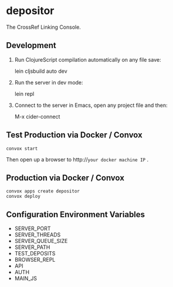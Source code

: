 # depositor

The CrossRef Linking Console.

## Development

1) Run ClojureScript compilation automatically on any file save:

    lein cljsbuild auto dev

2) Run the server in dev mode:

    lein repl

3) Connect to the server in Emacs, open any project file and then:

    M-x cider-connect

## Test Production via Docker / Convox

    convox start
	
Then open up a browser to http://`your docker machine IP` .

## Production via Docker / Convox

    convox apps create depositor
	convox deploy

## Configuration Environment Variables

- SERVER_PORT
- SERVER_THREADS
- SERVER_QUEUE_SIZE
- SERVER_PATH
- TEST_DEPOSITS
- BROWSER_REPL
- API
- AUTH
- MAIN_JS
